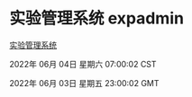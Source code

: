# 实验管理系统 expadmin
[实验管理系统](http://59.174.27.195:56808/expadmin-782313d2-e1b1-4ea7-932e-3a55e6a1a4d0/)

2022年 06月 04日 星期六 07:00:02 CST

2022年 06月 03日 星期五 23:00:02 GMT
